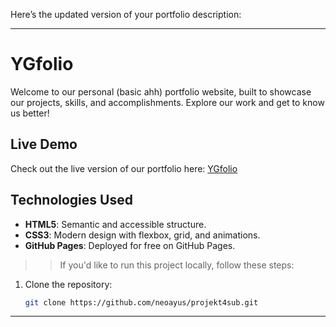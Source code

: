 Here’s the updated version of your portfolio description:

---

# YGfolio 

Welcome to our personal (basic ahh) portfolio website, built to showcase our projects, skills, and accomplishments. Explore our work and get to know us better!

## Live Demo

Check out the live version of our portfolio here: [YGfolio](https://projekt4sub.netlify.app/)

## Technologies Used

- **HTML5**: Semantic and accessible structure.
- **CSS3**: Modern design with flexbox, grid, and animations.
- **GitHub Pages**: Deployed for free on GitHub Pages.

>> If you'd like to run this project locally, follow these steps:

1. Clone the repository:
   ```bash
   git clone https://github.com/neoayus/projekt4sub.git
   ``` 

---